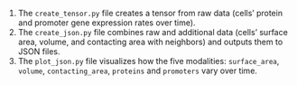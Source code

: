 1. The `create_tensor.py` file creates a tensor from raw data (cells’ protein and promoter gene expression rates over time).
2. The `create_json.py` file combines raw and additional data (cells’ surface area, volume, and contacting area with neighbors) and outputs them to JSON files.
3. The `plot_json.py` file visualizes how the five modalities: `surface_area`, `volume`, `contacting_area`, `proteins` and `promoters` vary over time.
